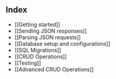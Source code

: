 ## Index

- [[Getting started]]
- [[Sending JSON responses]]
- [[Parsing JSON requests]]
- [[Database setup and configurations]]
- [[SQL Migrations]]
- [[CRUD Operations]]
- [[Testing]]
- [[Advanced CRUD Operations]]
